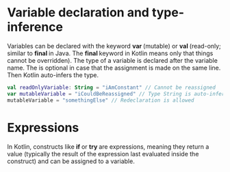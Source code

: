 # Variable declaration and type-inference

Variables can be declared with the keyword <b> var </b> (mutable) or <b> val </b> (read-only; similar to <b> final </b> in Java. The <b> final </b> keyword in Kotlin means only that things cannot be overridden).
The type of a variable is declared after the variable name. The is optional in case that the assignment is made on the same line. Then Kotlin auto-infers the type.

```kotlin
val readOnlyVariable: String = "iAmConstant" // Cannot be reassigned
var mutableVariable = "iCouldBeReassigned" // Type String is auto-inferred
mutableVariable = "somethingElse" // Redeclaration is allowed
```

# Expressions

In Kotlin, constructs like <b> if </b> or <b> try </b> are expressions, meaning they return a value (typically the result of the expression last evaluated inside the construct) and can be assigned to a variable.



